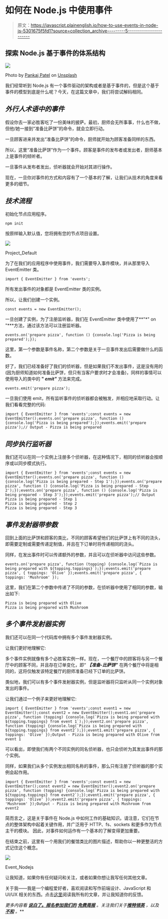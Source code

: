# 如何在 Node.js 中使用事件

> 原文：<https://javascript.plainenglish.io/how-to-use-events-in-node-js-5301675f5fd1?source=collection_archive---------5----------------------->

## 探索 Node.js 基于事件的体系结构

![](img/b607e5f1453fb19fcc6f09b5fe25456f.png)

Photo by [Pankaj Patel](https://unsplash.com/@pankajpatel?utm_source=medium&utm_medium=referral) on [Unsplash](https://unsplash.com?utm_source=medium&utm_medium=referral)

我们经常听到 Node.js 有一个事件驱动的架构或者是基于事件的，但是这个基于事件的模型到底是什么呢？今天，在这篇文章中，我们将尝试解码相同。

## ***外行人术语中的事件***

假设你去一家必胜客吃了一份美味的披萨。最初，厨师会无所事事，什么也不做，但他/她一接到“准备比萨饼”的命令，就会立即行动。

一旦顾客进来并发出“准备比萨饼”的命令，厨师就开始为顾客准备同样的东西。

所以，这里“准备比萨饼”作为一个事件。顾客是事件的发布者或发出者，厨师基本上是事件的倾听者。

一旦事件从发布者发出，侦听器就会开始对其进行操作。

现在，一旦你对事件的方式和内容有了一个基本的了解，让我们从技术的角度来看更多的细节。

## ***技术流程***

初始化节点应用程序。

```
npm init
```

按原样输入默认值，您将拥有您的节点项目设置。

![](img/d9ea6fce1893955c121949fc4a93bd5b.png)

Project_Default

为了在我们的应用程序中使用事件，我们需要导入事件模块，并从那里导入 EventEmitter 类。

```
import { EventEmitter } from 'events';
```

所有发出事件的对象都是 EventEmitter 类的实例。

所以，让我们创建一个实例。

```
const events = new EventEmitter();
```

一旦创建了实例，为了注册监听器，我们在 EventEmitter 类中使用了**"*" on "***方法，通过该方法可以注册监听器。

```
events.on('prepare pizza', function () {console.log('Pizza is being prepared');});
```

这里，第一个参数是事件名称，第二个参数是关于一旦事件发出后需要做什么的函数。

好了，我们已经准备好了我们的侦听器，但是如果我们不发出事件，这是没有用的(因为厨师知道如何准备比萨饼，但只有当客户要求时才会准备)，同样的事情可以使用导入的类中的 **" *emit"*** 方法来完成。

```
events.emit('prepare pizza');
```

一旦我们使用 emit，所有监听事件的侦听器都会被触发，并相应地采取行动。让我们看看完整的代码:

```
import { EventEmitter } from 'events';const events = new EventEmitter();events.on('prepare pizza', function () {console.log('Pizza is being prepared');});events.emit('prepare pizza');// Output - Pizza is being prepared
```

## ***同步执行监听器***

我们还可以在同一个实例上注册多个侦听器，在这种情况下，相同的侦听器会按顺序或以同步模式执行。

```
import { EventEmitter } from 'events';const events = new EventEmitter();events.on('prepare pizza', function () {console.log('Pizza is being prepared - Step 1');});events.on('prepare pizza', function () {console.log('Pizza is being prepared - Step 2');});events.on('prepare pizza', function () {console.log('Pizza is being prepared - Step 3');});events.emit('prepare pizza');// Output Pizza is being prepared - Step 1
Pizza is being prepared - Step 2
Pizza is being prepared - Step 3
```

## ***事件发射器带参数***

回到上面的比萨饼和顾客的类比，不同的顾客希望他们的比萨饼上有不同的浇头，即需要定制或需要传递定制值，并且在下订单时将传递相同的浇头。

同样，在发出事件时可以传递额外的参数，并且可以在侦听器中访问这些参数。

```
events.on('prepare pizza', function (topping) {console.log(`Pizza is being prepared with ${topping.toppings}`);});events.emit('prepare pizza', { toppings: 'Olive' });events.emit('prepare pizza', { toppings: 'Mushroom' });
```

这里，我们在第二个参数中传递了不同的参数，在侦听器中使用了相同的参数，输出如下:

```
Pizza is being prepared with Olive
Pizza is being prepared with Mushroom
```

## ***多个事件发射器实例***

我们还可以在同一个代码库中拥有多个事件发射器实例。

让我们更好地理解它:

多个事件实例就像有多个必胜客实例一样。现在，一个餐厅中的顾客将与另一个餐厅中的顾客不同，并且存在订单变化，即“ ***【准备-比萨饼”*** 在两个餐厅中将是相同的，这将仅触发该特定餐厅的厨师准备已经下订单的比萨饼。

类似地，我们可以有多个事件发射器实例，但是监听器将只监听从同一个实例对象发出的事件。

让我们通过一个例子来更好地理解它:

```
import { EventEmitter } from 'events';const event1 = new EventEmitter();const event2 = new EventEmitter();event1.on('prepare pizza', function (topping) {console.log(`Pizza is being prepared with ${topping.toppings} from event 1`);});event2.on('prepare pizza', function (topping) {console.log(`Pizza is being prepared with ${topping.toppings} from event2`);});event1.emit('prepare pizza', { toppings: 'Olive' });Output - Pizza is being prepared with Olive from event 1
```

可以看出，即使我们有两个不同实例的同名侦听器，也只会侦听为其发出事件的那个实例。

同样，如果我们从多个实例发出相同名称的事件，那么只有注册了侦听器的那个实例会起作用。

```
import { EventEmitter } from 'events';const event1 = new EventEmitter();const event2 = new EventEmitter();event2.on('prepare pizza', function (topping) {console.log(`Pizza is being prepared with ${topping.toppings} from event2`);});event1.emit('prepare pizza', { toppings: 'Olive' });event2.emit('prepare pizza', { toppings: 'Mushroom' });Output - Pizza is being prepared with Mushroom from event2
```

简而言之，这是关于事件在 Node.js 中如何工作的基础知识。请注意，它们在节点的整体架构中起着关键作用，并广泛用于 HTTP、fs、sockets 和更多作为节点主干的模块。
因此，对事件如何运作有一个基本的了解变得更加重要。

在结束之前，这里有一个用我们的餐馆类比的图片描述，帮助你以一种更整洁的方式记住这个概念。

![](img/a7123e6dbd3abebbea2f8dc07c678079.png)

Event_Nodejs

让我知道，如果你有任何疑问和关注，或者如果你想让我写任何其他文章。

关于我——我是一个编程爱好者，喜欢阅读和写作前端设计、JavaScript 和 UI/UX 相关的东西。点击[这里](https://medium.com/@avinash.dev21987)阅读我所有的文章，并让我知道你的反馈。

*更多内容看* [***说白了。报名参加我们的***](https://plainenglish.io/) **[***免费周报***](http://newsletter.plainenglish.io/) *。关注我们关于**[***推特***](https://twitter.com/inPlainEngHQ)[***领英***](https://www.linkedin.com/company/inplainenglish/) *，以及* [***不和***](https://discord.gg/GtDtUAvyhW) *。****